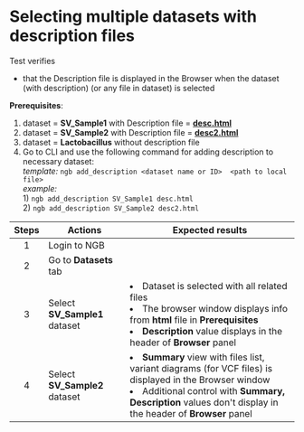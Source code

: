 # Selecting multiple datasets with description files
Test verifies
 - that the Description file is displayed in the Browser when the dataset (with description) (or any file in dataset) is selected 

**Prerequisites**:

1. dataset = **SV_Sample1** with  Description file = **[desc.html](https://epam-my.sharepoint.com/:u:/p/dmitrii_krasnov/EcgG29WpqCNLr08gnQiCK-IBiY0MiWZ8NvW8vO9QXwdZAQ?OR=teams)**
2. dataset = **SV_Sample2** with  Description file = **[desc2.html](https://epam-my.sharepoint.com/:u:/p/dmitrii_krasnov/EcgG29WpqCNLr08gnQiCK-IBiY0MiWZ8NvW8vO9QXwdZAQ)**
3. dataset = **Lactobacillus** without description file
4. Go to CLI and use the following command for adding description to necessary dataset: <br> *template:* `ngb add_description <dataset name or ID>  <path to local file>` <br> *example:* <br> 1) `ngb add_description SV_Sample1 desc.html` <br> 2) `ngb add_description SV_Sample2 desc2.html`


| Steps | Actions | Expected results |
| :---: | --- | --- |
| 1 | Login to NGB  | |
| 2 | Go to **Datasets** tab| |
| 3 | Select **SV_Sample1** dataset| <li> Dataset is selected with all related files <li> The browser window displays info from **html** file in **Prerequisites** <li>**Description** value displays in the header of **Browser** panel|
| 4 | Select **SV_Sample2** dataset| <li> **Summary** view with files list, variant diagrams (for VCF files) is displayed in the Browser window <li> Additional control with **Summary, Description** values don't display in the header of **Browser** panel|


